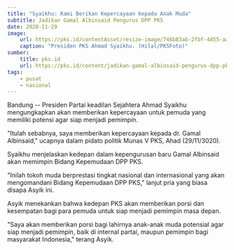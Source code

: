 ```yaml
---
title: "Syaikhu: Kami Berikan Kepercayaan kepada Anak Muda"
subtitle: Jadikan Gamal Albinsaid Pengurus DPP PKS
date: 2020-11-29
image: 
    url: https://pks.id/contentAsset/resize-image/746b83ab-2fbf-4d55-aaa3-a8d650c17286/image/?byInode=true&h=768
    caption: "Presiden PKS Ahmad Syaikhu. (Hilal/PKSFoto)"
sumber: 
    title: pks.id
    url: https://pks.id/content/jadikan-gamal-albinsaid-pengurus-dpp-pks-syaikhu-kami-berikan-kepercayaan-kepada-anak-muda
tags:
    - pusat
    - nasional
---
```


Bandung -- Presiden Partai keadilan Sejahtera Ahmad Syaikhu mengungkapkan akan memberikan kepercayaan untuk pemuda yang memiliki potensi agar siap menjadi pemimpin.

"Itulah sebabnya, saya memberikan kepercayaan kepada dr. Gamal Albinsaid," ucapnya dalam pidato politik Munas V PKS, Ahad (29/11/3020).

Syaikhu menjelaskan kedepan dalam kepengurusan baru Gamal Albinsaid akan memimpin Bidang Kepemudaan DPP PKS.

"Inilah tokoh muda berprestasi tingkat nasional dan internasional yang akan mengomandani Bidang Kepemudaan DPP PKS," lanjut pria yang biasa disapa Asyik ini.

Asyik menekankan bahwa kedepan PKS akan memberikan porsi dan kesempatan bagi para pemuda untuk siap menjadi pemimpin masa depan.

"Saya akan memberikan porsi bagi lahirnya anak-anak muda potensial agar siap menjadi pemimpin, baik di internal partai, maupun pemimpin bagi masyarakat Indonesia," terang Asyik.